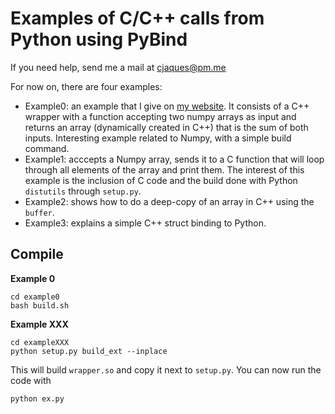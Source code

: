 # Examples of C/C++ calls from Python using PyBind

If you need help, send me a mail at cjaques@pm.me

For now on, there are four examples:

- Example0: an example that I give on [my website](http://www.christianjaques.ch/code). It consists of a C++ wrapper with a function accepting two numpy arrays as input and returns an array (dynamically created in C++) that is the sum of both inputs.
Interesting example related to Numpy, with a simple build command.
- Example1: acccepts a Numpy array, sends it to a C function that will loop through all elements of the array and print them. The interest of this example is the inclusion of C code and the build done with Python `distutils` through `setup.py`. 
- Example2: shows how to do a deep-copy of an array in C++ using the `buffer`. 
- Example3: explains a simple C++ struct binding to Python.

## Compile

**Example 0**

```
cd example0
bash build.sh
```

**Example XXX**

```
cd exampleXXX
python setup.py build_ext --inplace
```

This will build `wrapper.so` and copy it next to `setup.py`.
You can now run the code with 
```
python ex.py
```

